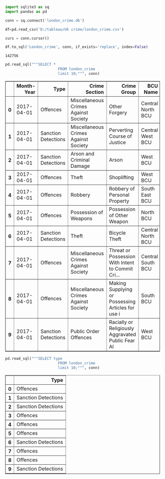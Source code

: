 ```python
import sqlite3 as sq
import pandas as pd
```


```python
conn = sq.connect('london_crime.db')
```


```python
df=pd.read_csv('D:/tableau/Uk crime/london_crime.csv')
```


```python
curs = conn.cursor()
```


```python
df.to_sql('London_crime', conn, if_exists='replace', index=False)
```




    142756




```python
pd.read_sql("""SELECT *
                        FROM london_crime
                        limit 10;""", conn)
```




<div>
<style scoped>
    .dataframe tbody tr th:only-of-type {
        vertical-align: middle;
    }

    .dataframe tbody tr th {
        vertical-align: top;
    }

    .dataframe thead th {
        text-align: right;
    }
</style>
<table border="1" class="dataframe">
  <thead>
    <tr style="text-align: right;">
      <th></th>
      <th>Month-Year</th>
      <th>Type</th>
      <th>Crime Section</th>
      <th>Crime Group</th>
      <th>BCU Name</th>
      <th>OCU Name</th>
      <th>Financial Year</th>
      <th>DateUpTo</th>
      <th>Count</th>
    </tr>
  </thead>
  <tbody>
    <tr>
      <th>0</th>
      <td>2017-04-01</td>
      <td>Offences</td>
      <td>Miscellaneous Crimes Against Society</td>
      <td>Other Forgery</td>
      <td>Central North BCU</td>
      <td>Islington</td>
      <td>fy17-18</td>
      <td>2023-03-01</td>
      <td>3</td>
    </tr>
    <tr>
      <th>1</th>
      <td>2017-04-01</td>
      <td>Sanction Detections</td>
      <td>Miscellaneous Crimes Against Society</td>
      <td>Perverting Course of Justice</td>
      <td>Central West BCU</td>
      <td>Hammersmith &amp; Fulham</td>
      <td>fy17-18</td>
      <td>2023-03-01</td>
      <td>3</td>
    </tr>
    <tr>
      <th>2</th>
      <td>2017-04-01</td>
      <td>Sanction Detections</td>
      <td>Arson and Criminal Damage</td>
      <td>Arson</td>
      <td>West BCU</td>
      <td>Hillingdon</td>
      <td>fy17-18</td>
      <td>2023-03-01</td>
      <td>1</td>
    </tr>
    <tr>
      <th>3</th>
      <td>2017-04-01</td>
      <td>Offences</td>
      <td>Theft</td>
      <td>Shoplifting</td>
      <td>West BCU</td>
      <td>Ealing</td>
      <td>fy17-18</td>
      <td>2023-03-01</td>
      <td>128</td>
    </tr>
    <tr>
      <th>4</th>
      <td>2017-04-01</td>
      <td>Offences</td>
      <td>Robbery</td>
      <td>Robbery of Personal Property</td>
      <td>South East BCU</td>
      <td>Lewisham</td>
      <td>fy17-18</td>
      <td>2023-03-01</td>
      <td>47</td>
    </tr>
    <tr>
      <th>5</th>
      <td>2017-04-01</td>
      <td>Offences</td>
      <td>Possession of Weapons</td>
      <td>Possession of Other Weapon</td>
      <td>North BCU</td>
      <td>Enfield</td>
      <td>fy17-18</td>
      <td>2023-03-01</td>
      <td>7</td>
    </tr>
    <tr>
      <th>6</th>
      <td>2017-04-01</td>
      <td>Sanction Detections</td>
      <td>Theft</td>
      <td>Bicycle Theft</td>
      <td>Central North BCU</td>
      <td>Camden</td>
      <td>fy17-18</td>
      <td>2023-03-01</td>
      <td>2</td>
    </tr>
    <tr>
      <th>7</th>
      <td>2017-04-01</td>
      <td>Offences</td>
      <td>Miscellaneous Crimes Against Society</td>
      <td>Threat or Possession With Intent to Commit Cri...</td>
      <td>Central South BCU</td>
      <td>Southwark</td>
      <td>fy17-18</td>
      <td>2023-03-01</td>
      <td>1</td>
    </tr>
    <tr>
      <th>8</th>
      <td>2017-04-01</td>
      <td>Offences</td>
      <td>Miscellaneous Crimes Against Society</td>
      <td>Making Supplying or Possessing Articles for use i</td>
      <td>South BCU</td>
      <td>Croydon</td>
      <td>fy17-18</td>
      <td>2023-03-01</td>
      <td>2</td>
    </tr>
    <tr>
      <th>9</th>
      <td>2017-04-01</td>
      <td>Sanction Detections</td>
      <td>Public Order Offences</td>
      <td>Racially or Religiously Aggravated Public Fear Al</td>
      <td>West BCU</td>
      <td>Ealing</td>
      <td>fy17-18</td>
      <td>2023-03-01</td>
      <td>8</td>
    </tr>
  </tbody>
</table>
</div>




```python
pd.read_sql("""SELECT type
                        FROM london_crime
                        limit 10;""", conn)
```




<div>
<style scoped>
    .dataframe tbody tr th:only-of-type {
        vertical-align: middle;
    }

    .dataframe tbody tr th {
        vertical-align: top;
    }

    .dataframe thead th {
        text-align: right;
    }
</style>
<table border="1" class="dataframe">
  <thead>
    <tr style="text-align: right;">
      <th></th>
      <th>Type</th>
    </tr>
  </thead>
  <tbody>
    <tr>
      <th>0</th>
      <td>Offences</td>
    </tr>
    <tr>
      <th>1</th>
      <td>Sanction Detections</td>
    </tr>
    <tr>
      <th>2</th>
      <td>Sanction Detections</td>
    </tr>
    <tr>
      <th>3</th>
      <td>Offences</td>
    </tr>
    <tr>
      <th>4</th>
      <td>Offences</td>
    </tr>
    <tr>
      <th>5</th>
      <td>Offences</td>
    </tr>
    <tr>
      <th>6</th>
      <td>Sanction Detections</td>
    </tr>
    <tr>
      <th>7</th>
      <td>Offences</td>
    </tr>
    <tr>
      <th>8</th>
      <td>Offences</td>
    </tr>
    <tr>
      <th>9</th>
      <td>Sanction Detections</td>
    </tr>
  </tbody>
</table>
</div>




```python

```
